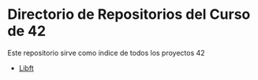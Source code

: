 # Directorio de Repositorios del Curso de 42

Este repositorio sirve como índice de todos los proyectos 42

- [Libft](https://github.com/mariverg/Libtf/tree/master)
